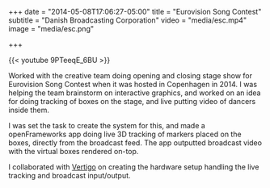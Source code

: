 +++
date = "2014-05-08T17:06:27-05:00"
title = "Eurovision Song Contest"
subtitle = "Danish Broadcasting Corporation"
video = "media/esc.mp4"
image = "media/esc.png"

+++

{{< youtube 9PTeeqE_6BU >}}

Worked with the creative team doing opening and closing stage show for Eurovision Song Contest when it was hosted in Copenhagen in 2014. I was helping the team brainstorm on interactive graphics, and worked on an idea for doing tracking of boxes on the stage, and live putting video of dancers inside them. 

I was set the task to create the system for this, and made a openFrameworks app doing live 3D tracking of markers placed on the boxes, directly from the broadcast feed. The app outputted broadcast video with the virtual boxes rendered on-top. 

I collaborated with [Vertigo](http://vertigo.dk/) on creating the hardware setup handling the live tracking and broadcast input/output. 

